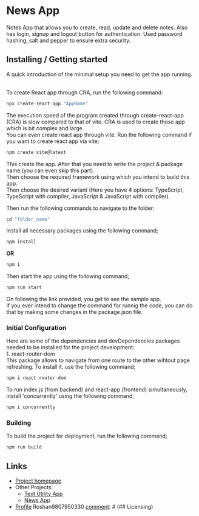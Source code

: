 # News App

Notes App that allows you to create, read, update and delete notes. Also has login, signup and logout button for authentication. Used password hashing, salt and pepper to ensure extra security.

## Installing / Getting started

A quick introduction of the minimal setup you need to get the app running.

<br>To create React app through CRA, run the following command:
``` js
npx create-react-app "AppName"
```
The execution speed of the program created through create-react-app (CRA) is slow compared to that of vite. CRA is used to create those app which is bit complex and large.
<br>You can even create react app through vite. Run the following command if you want to create react app via vite;
``` js
npm create vite@latest
```
This create the app. After that you need to write the project & package name (you can even skip this part).
<br>Then choose the required framework using which you intend to build this app.
<br>Then choose the desired variant (Here you have 4 options: TypeScript, TypeScript with compiler, JavaScript & JavaScript with compiler).

Then run the following commands to navigate to the folder:
``` js
cd "folder_name"
```
Install all necessary packages using the following command;
``` js
npm install
```
**OR**
``` js
npm i
```
Then start the app using the following command;
``` js
npm run start
```
On following the link provided, you get to see the sample app.
<br>If you ever intend to change the command for runnig the code, you can do that by making some changes in the package.json file.

### Initial Configuration

Here are some of the dependencies and devDependencies packages needed to be installed for the project development:
<br>1. react-router-dom
<br>This package allows to navigate from one route to the other wihtout page refreshing. To install it, use the following command;
``` js
npm i react-router-dom
```
To run index.js (from backend) and react-app (frontend) simultaneously, install 'concurrently' using the following command;
``` js
npm i concurrently
```


[comment]: # (## Developing
In order to develop the project, follow these steps)

### Building

To build the project for deployment, run the following command;
``` js
npm run build
```

[comment]: # (### Deploying/Publishing
To deploy the project to a server, follow these steps)

[comment]: # (## Features)

[comment]: # (## Contributing)

## Links
+ <a href = "https://github.com/chyroshan066/Notes">Project homepage</a>
+ Other Projects:
  - <a href = "https://github.com/Roshan9807950330/Text-Utility-App">Text Utility App</a>
  - <a href = "https://github.com/chyroshan066/News-App">News App</a>
+ <a href = "https://github.com/chyroshan066">Profile</a>
  Roshan9807950330
[comment]: # (## Licensing)

